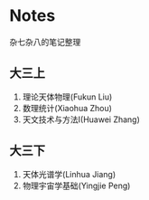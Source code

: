# Notes
杂七杂八的笔记整理
## 大三上
1. 理论天体物理(Fukun Liu)
2. 数理统计(Xiaohua Zhou)
3. 天文技术与方法I(Huawei Zhang)
## 大三下
1. 天体光谱学(Linhua Jiang)
2. 物理宇宙学基础(Yingjie Peng)
